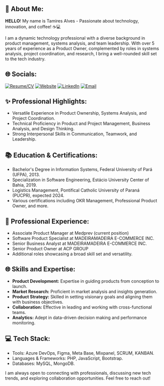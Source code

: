 ## 💫 About Me:
𝐇𝐄𝐋𝐋𝐎! My name is Tamires Alves - Passionate about technology, innovation, and coffee! ☕💻

I am a dynamic technology professional with a diverse background in product management, systems analysis, and team leadership. With over 5 years of experience as a Product Owner, complemented by roles in systems analysis, project coordination, and research, I bring a well-rounded skill set to the tech industry.

## 🌐 Socials:
[![Resume/CV](https://img.shields.io/badge/RESUME-CV-red?style=for-the-badge&logo=resume&logoColor=white)](https://agilizeps.com/cv.pdf)
[![Website](https://img.shields.io/badge/-WEBSITE-blue?style=for-the-badge&logo=website&logoColor=white)](https://agilizeps.com/)
[![LinkedIn](https://img.shields.io/badge/LINKEDIN-%230077B5.svg?style=for-the-badge&logo=LinkedIn&logoColor=white)](https://www.linkedin.com/in/tammiresalves/)
[![Email](https://img.shields.io/badge/EMAIL-%23E4405F.svg?style=for-the-badge&logo=Email&logoColor=white)](mailto:tammiresalves.si@gmail.com)

## ✨ Professional Highlights:
- Versatile Experience in Product Ownership, Systems Analysis, and Project Coordination.
- Technical Proficiency in Product and Project Management, Business Analysis, and Design Thinking.
- Strong Interpersonal Skills in Communication, Teamwork, and Leadership.

## 📚 Education & Certifications:
- Bachelor's Degree in Information Systems, Federal University of Pará (UFPA), 2013.
- Specialization in Software Engineering, Estácio University Center of Bahia, 2019.
- Logistics Management, Pontifical Catholic University of Paraná (PUCPR), expected 2024.
- Various certifications including OKR Management, Professional Product Owner, and more.

## 💼 Professional Experience:
- Associate Product Manager at Medprev (current position)
- Software Product Specialist at MADEIRAMADEIRA E-COMMERCE INC.
- Senior Business Analyst at MADEIRAMADEIRA E-COMMERCE INC.
- Senior Product Owner at ACP GROUP
- Additional roles showcasing a broad skill set and versatility.

## 🌐 Skills and Expertise:
- **Product Development:** Expertise in guiding products from conception to launch.
- **Market Research:** Proficient in market analysis and insights generation.
- **Product Strategy:** Skilled in setting visionary goals and aligning them with business objectives.
- **Collaboration:** Effective in leading and working with cross-functional teams.
- **Analytics:** Adept in data-driven decision making and performance monitoring.

## 💻 Tech Stack:
- Tools: Azure DevOps, Figma, Meta Base, Mixpanel, SCRUM, KANBAN.
- Languages & Frameworks: PHP, JavaScript, Bootstrap.
- Databases: MySQL, MongoDB.

I am always open to connecting with professionals, discussing new tech trends, and exploring collaboration opportunities. Feel free to reach out!
